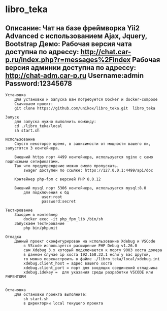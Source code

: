 # libro_teka
Описание:
        Чат на базе фреймворка Yii2 Advanced с использованием Ajax, Jquery, Bootstrap
Демо:
        Рабочая версия чата доступна по адрессу: http://chat.car-p.ru/index.php?r=messages%2Findex
        Рабочая версия админки доступна по адрессу: http://chat-adm.car-p.ru
        Username:admin
        Password:12345678
-------------------
```
Установка
    Для установки и запуска вам потребуется Docker и docker-compose
    Скачиваем проект:
    git clone https://github.com/unikox/libro_teka.git  libro_teka 

Запуск
    для запуска нужно выполнить команду:
    cd ./libro_teka/local
    sh start.sh

Использование
    Спустя некоторое время, в зависимости от мощности вашего пк, запустятся 3 контейнера. 
    
    Внешний https порт 4499 контейнера, используется nginx с само подписными сетификатами.
    Так что предупреждение можно смело пропускать.
        swager доступен по ссылке: https://127.0.0.1:4499/api/doc

    Контейнер php-fpm с версией PHP 8.0.12

    Внешний mysql порт 5306 контейнера, используется mysql:8.0
        для подключения к бд 
                user:root 
                password:secret

Тестирование
    Заходим в контейнер
        docker exec -it php_fpm_lib /bin/sh
    Запускаем тестирование
        php bin/phpunit

Отладка
    Данный проект сконфигурирован на использование Xdebug и VSCode
        в VScode используется расширение PHP Debug v1.26.0
        сам Xdebug 3.x который подключается к порту 9003 хоста докера
        в данном случае ip хоста 192.168.32.1 если у вас другой,
        то можно перенастроить в файле ./libro_teka/local/xdebug.ini 
        xdebug.client_host = адрес вашего хоста
        xdebug.client_port = порт для входящих соединений отладчика
        xdebug.idekey =  для указания среды разработки VSCODE или PHPSHTORM 


Остановка
    Для остановки проекта выполните: 
        sh start.sh 
        в директории local текущего проекта
```
